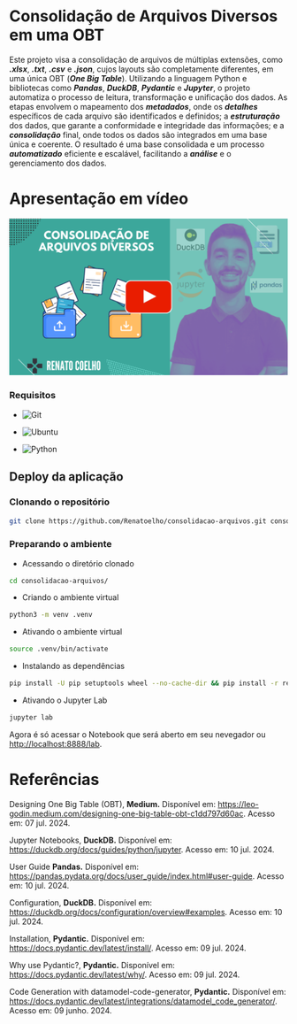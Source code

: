 # Consolidação de Arquivos Diversos em uma OBT


Este projeto visa a consolidação de arquivos de múltiplas extensões, como ***.xlsx***, ***.txt***, ***.csv*** e ***.json***, cujos layouts são completamente diferentes, em uma única OBT (***One Big Table***). Utilizando a linguagem Python e bibliotecas como ***Pandas***, ***DuckDB***, ***Pydantic*** e ***Jupyter***, o projeto automatiza o processo de leitura, transformação e unificação dos dados. As etapas envolvem o mapeamento dos ***metadados***, onde os ***detalhes*** específicos de cada arquivo são identificados e definidos; a ***estruturação*** dos dados, que garante a conformidade e integridade das informações; e a ***consolidação*** final, onde todos os dados são integrados em uma base única e coerente. O resultado é uma base consolidada e um processo ***automatizado*** eficiente e escalável, facilitando a ***análise*** e o gerenciamento dos dados.


<!--
https://www.youtube.com/@renato-coelho
-->

# Apresentação em vídeo

<p align="center">
  <a href="https://www.youtube.com/@renato-coelho" target="_blank"><img src="thumbnail/Consolidacao-Arquivos.png" alt="Vídeo de apresentação"></a>
</p>


### Requisitos

+ ![Git](https://img.shields.io/badge/Git-2.25.1%2B-E3E3E3)

+ ![Ubuntu](https://img.shields.io/badge/Ubuntu-20.04%2B-E3E3E3)

+ ![Python](https://img.shields.io/badge/Python-3.8%2B-E3E3E3)


## Deploy da aplicação


### Clonando o repositório

```bash
git clone https://github.com/Renatoelho/consolidacao-arquivos.git consolidacao-arquivos
```


### Preparando o ambiente

+ Acessando o diretório clonado
```bash
cd consolidacao-arquivos/
```

+ Criando o ambiente virtual
```bash
python3 -m venv .venv
```

+ Ativando o ambiente virtual
```bash
source .venv/bin/activate
```

+ Instalando as dependências
```bash
pip install -U pip setuptools wheel --no-cache-dir && pip install -r requirements.txt --no-cache-dir
```

+ Ativando o Jupyter Lab
```bash
jupyter lab
```

Agora é só acessar o Notebook que será aberto em seu nevegador ou [http://localhost:8888/lab](http://localhost:8888/lab).


# Referências


Designing One Big Table (OBT), **Medium.** Disponível em: <https://leo-godin.medium.com/designing-one-big-table-obt-c1dd797d60ac>. Acesso em: 07 jul. 2024.

Jupyter Notebooks, **DuckDB.** Disponível em: <https://duckdb.org/docs/guides/python/jupyter>. Acesso em: 10 jul. 2024.

User Guide **Pandas.** Disponível em: <https://pandas.pydata.org/docs/user_guide/index.html#user-guide>. Acesso em: 10 jul. 2024.

Configuration, **DuckDB.** Disponível em: <https://duckdb.org/docs/configuration/overview#examples>. Acesso em: 10 jul. 2024.

Installation, **Pydantic.** Disponível em: <https://docs.pydantic.dev/latest/install/>. Acesso em: 09 jul. 2024.

Why use Pydantic?, **Pydantic.** Disponível em: <https://docs.pydantic.dev/latest/why/>. Acesso em: 09 jul. 2024.

Code Generation with datamodel-code-generator, **Pydantic.** Disponível em: <https://docs.pydantic.dev/latest/integrations/datamodel_code_generator/>. Acesso em: 09 junho. 2024.